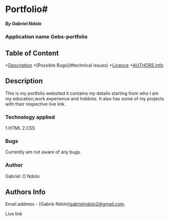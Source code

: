# Portfolio# 
 
 ##### By Gabriel Ndolo
 
 ### Application name Gebs-portfolio
 
 ## Table of Content
 
 +[Description](#description)
 +[Possible Bugs](#technical issues)
 +[Licence](licence)
 +[AUTHORS Info](author-Info)
 
 ## Description
 This is my portfolio websited it contains my details starting from who I am my education,work experience and hobbies.
 It also has some of my projects with their respective live link.
 
 ### Technology applied
 
 1.HTML
 2.CSS 
 
 ### Bugs
 Currently am not aware of any bugs.
 
 ### Author
 Gabriel .O Ndolo
 
 ## Authors Info
 Email.address - [Gabrie Ndolo]gabrielndolo2@gmail.com.
 
 Live link

